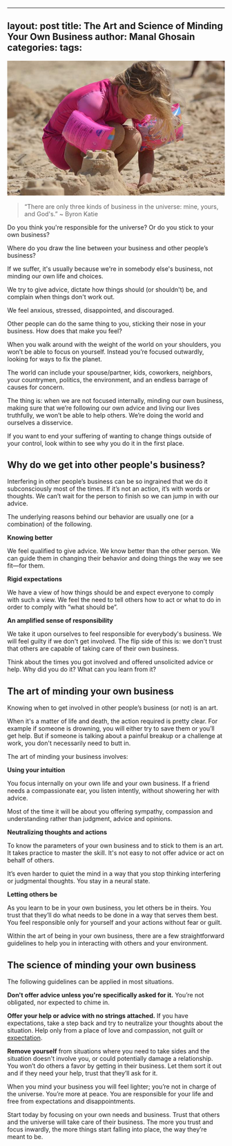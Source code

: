
---
layout: post
title: The Art and Science of Minding Your Own Business
author: Manal Ghosain
categories:
tags:
---

![Sand castle](/images/sand-castle.jpg)

> “There are only three kinds of business in the universe: mine, yours, and God's.” ~ Byron Katie

Do you think you're responsible for the universe? Or do you stick to your own business? 

Where do you draw the line between your business and other people’s business? 

If we suffer, it's usually because we're in somebody else's business, not minding our own life and choices. 

We try to give advice, dictate how things should (or shouldn't) be, and complain when things don't work out. 

We feel anxious, stressed, disappointed, and discouraged. 

Other people can do the same thing to you, sticking their nose in your business. How does that make you feel? 

When you walk around with the weight of the world on your shoulders, you won’t be able to focus on yourself. Instead you’re focused outwardly, looking for ways to fix the planet.

The world can include your spouse/partner, kids, coworkers, neighbors, your countrymen, politics, the environment, and an endless barrage of causes for concern.

The thing is: when we are not focused internally, minding our own business, making sure that we’re following our own advice and living our lives truthfully, we won’t be able to help others. We’re doing the world and ourselves a disservice.

If you want to end your suffering of wanting to change things outside of your control, look within to see why you do it in the first place.

## Why do we get into other people's business?

Interfering in other people’s business can be so ingrained that we do it subconsciously most of the times. If it’s not an action, it’s with words or thoughts. We can’t wait for the person to finish so we can jump in with our advice. 

The underlying reasons behind our behavior are usually one (or a combination) of the following. 

**Knowing better** 

We feel qualified to give advice. We know better than the other person. We can guide them in changing their behavior and doing things the way we see fit—for them. 

**Rigid expectations** 

We have a view of how things should be and expect everyone to comply with such a view. We feel the need to tell others how to act or what to do in order to comply with “what should be”. 

**An amplified sense of responsibility** 

We take it upon ourselves to feel responsible for everybody's business. We will feel guilty if we don't get involved. The flip side of this is: we don't trust that others are capable of taking care of their own business. 

Think about the times you got involved and offered unsolicited advice or help. Why did you do it? What can you learn from it? 

## The art of minding your own business

Knowing when to get involved in other people’s business (or not) is an art. 

When it's a matter of life and death, the action required is pretty clear. For example if someone is drowning, you will either try to save them or you’ll get help. But if someone is talking about a painful breakup or a challenge at work, you don't necessarily need to butt in. 

The art of minding your business involves: 

**Using your intuition** 

You focus internally on your own life and your own business. If a friend needs a compassionate ear, you listen intently, without showering her with advice. 

Most of the time it will be about you offering sympathy, compassion and understanding rather than judgment, advice and opinions. 

**Neutralizing thoughts and actions** 

To know the parameters of your own business and to stick to them is an art. It takes practice to master the skill. It's not easy to not offer advice or act on behalf of others. 

It’s even harder to quiet the mind in a way that you stop thinking interfering or judgmental thoughts. You stay in a neural state. 

**Letting others be** 

As you learn to be in your own business, you let others be in theirs. You trust that they’ll do what needs to be done in a way that serves them best. You feel responsible only for yourself and your actions without fear or guilt. 

Within the art of being in your own business, there are a few straightforward guidelines to help you in interacting with others and your environment. 

## The science of minding your own business

The following guidelines can be applied in most situations. 

**Don't offer advice unless you're specifically asked for it.** You’re not obligated, nor expected to chime in. 

**Offer your help or advice with no strings attached.** If you have expectations, take a step back and try to neutralize your thoughts about the situation. Help only from a place of love and compassion, not guilt or [expectation](/let-go-of-expectations/). 

**Remove yourself** from situations where you need to take sides and the situation doesn't involve you, or could potentially damage a relationship. You won’t do others a favor by getting in their business. Let them sort it out and if they need your help, trust that they’ll ask for it. 

When you mind your business you will feel lighter; you’re not in charge of the universe. You’re more at peace. You are responsible for your life and free from expectations and disappointments. 

Start today by focusing on your own needs and business. Trust that others and the universe will take care of their business. The more you trust and focus inwardly, the more things start falling into place, the way they’re meant to be.